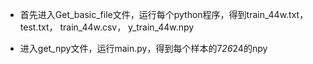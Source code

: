 - 首先进入Get_basic_file文件，运行每个python程序，得到train_44w.txt， test.txt， train_44w.csv， y_train_44w.npy

- 进入get_npy文件，运行main.py，得到每个样本的7*26*24的npy



